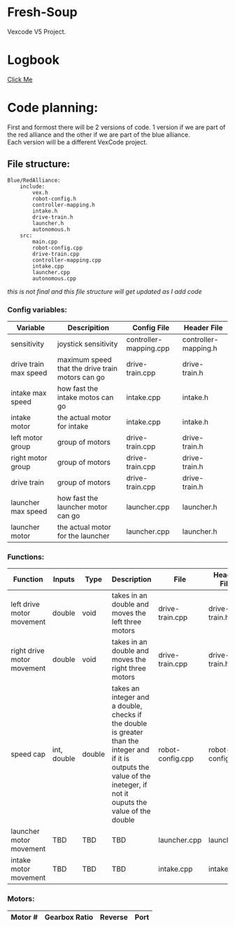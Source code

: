 # Fresh-Soup
Vexcode V5 Project.

# Logbook

[Click Me](https://singhzing-kid1.github.io/Fresh-Soup/)


# Code planning:

First and formost there will be 2 versions of code. 1 version if we are part of the red alliance and the other if we are part of the blue alliance.  
Each version will be a different VexCode project.  

## File structure:

```
Blue/RedAlliance:  
    include:  
        vex.h  
        robot-config.h  
        controller-mapping.h  
        intake.h
        drive-train.h
        launcher.h
        autonomous.h  
    src:  
        main.cpp  
        robot-config.cpp  
        drive-train.cpp  
        controller-mapping.cpp  
        intake.cpp
        launcher.cpp
        autonomous.cpp
```

*this is not final and this file structure will get updated as I add code*

### Config variables:

|Variable|Descripition|Config File|Header File|
|-------------|-------------|-------------|-------------|
|sensitivity|joystick sensitivity|controller-mapping.cpp|controller-mapping.h|
|drive train max speed|maximum speed that the drive train motors can go|drive-train.cpp|drive-train.h|
|intake max speed|how fast the intake motos can go|intake.cpp|intake.h|
|intake motor|the actual motor for intake|intake.cpp|intake.h|
|left motor group|group of motors|drive-train.cpp|drive-train.h|
|right motor group|group of motors|drive-train.cpp|drive-train.h|
|drive train|group of motors|drive-train.cpp|drive-train.h|
|launcher max speed|how fast the launcher motor can go|launcher.cpp|launcher.h|
|launcher motor|the actual motor for the launcher|launcher.cpp|launcher.h|

### Functions:

|Function|Inputs|Type|Description|File|Header File|  
|-------------|-------------|-------------|-------------|-------------|-------------|
|left drive motor movement|double|void|takes in an double and moves the left three motors|drive-train.cpp|drive-train.h|
|right drive motor movement|double|void|takes in an double and moves the right three motors|drive-train.cpp|drive-train.h|
|speed cap|int, double|double|takes an integer and a double, checks if the double is greater than the integer and if it is outputs the value of the ineteger, if not it ouputs the value of the double|robot-config.cpp|robot-config.h|
|launcher motor movement|TBD|TBD|TBD|launcher.cpp|launcher.h|
|intake motor movement|TBD|TBD|TBD|intake.cpp|intake.h|

### Motors:

|Motor #|Gearbox Ratio|Reverse|Port|
|----------|----------|----------|---------|

